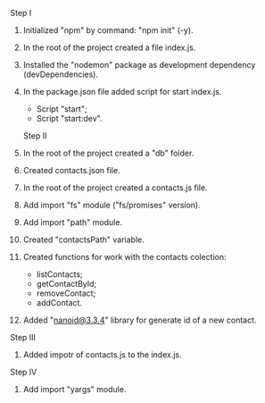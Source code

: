 Step I
1. Initialized "npm" by command: "npm init" (-y).
2. In the root of the project created a file index.js.
3. Installed the "nodemon" package as  development dependency (devDependencies).
4. In the package.json file added script for start index.js.
   - Script "start";
   - Script "start:dev".

   Step II
1. In the root of the project created a "db" folder.
2. Created contacts.json file.
3. In the root of the project created a contacts.js file.
4. Add import "fs" module ("fs/promises" version).
5. Add import "path" module.
6. Created "contactsPath" variable.
7. Created functions for work with the contacts colection:
   - listContacts;
   - getContactById;
   - removeContact;
   - addContact.
8. Added "nanoid@3.3.4" library for generate id of a new contact.

Step III
1. Added impotr of contacts.js to the index.js.

Step IV
1. Add import "yargs" module.